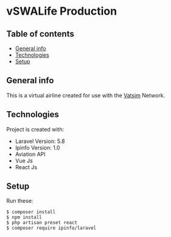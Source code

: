 # vSWALife Production

## Table of contents
* [General info](#general-info)
* [Technologies](#technologies)
* [Setup](#setup)

## General info
This is a virtual airline created for use with the [Vatsim](https://vatsim.net) Network.
	
## Technologies
Project is created with:
* Laravel Version: 5.8
* Ipinfo Version: 1.0
* Aviation API
* Vue Js
* React Js

## Setup
Run these:

```
$ composer install
$ npm install
$ php artisan preset react
$ composer require ipinfo/laravel

```

